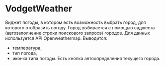 # VodgetWeather

Виджет погоды, в котором есть возможность выбрать город, для которого отобразить погоду. 
Город выбирается с помощью саджеста (автозаполнение строки поискового запроса) городов.
Для данных используется API Openweathermap. 
Выводится:
- температура,
- тип погода,
- иконка типа погоды.
Есть кнопка автоопределения текущего города.

